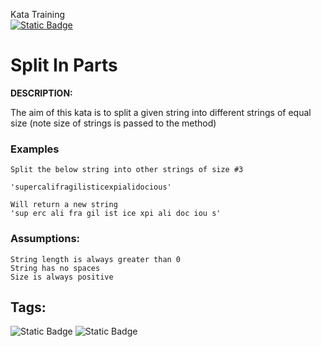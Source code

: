 Kata Training <br>
[![Static Badge](https://img.shields.io/badge/7kyu%20-%20black?style=flat&logo=codewars&labelColor=B1361E&color=black)](Javascript/7kyu)

# Split In Parts

**DESCRIPTION:**

The aim of this kata is to split a given string into different strings of equal size (note size of strings is passed to the method)

### Examples

```
Split the below string into other strings of size #3

'supercalifragilisticexpialidocious'

Will return a new string
'sup erc ali fra gil ist ice xpi ali doc iou s'
```

### Assumptions:

```
String length is always greater than 0
String has no spaces
Size is always positive
```

## Tags:

![Static Badge](https://img.shields.io/badge/strings%20-%20blue?style=plastic) ![Static Badge](https://img.shields.io/badge/fundamentals%20-%20purple?style=plastic)
